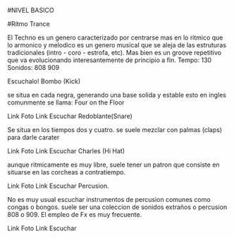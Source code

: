 #NIVEL BASICO


#Ritmo Trance

El Techno es un genero caracterizado por centrarse mas en lo ritmico que lo armonico y melodico es un genero musical que se aleja de las estruturas tradicionales (intro - coro - estrofa, etc).
Mas bien es un groove repetitivo que va evolucionando interesantemente de principio a fin.
Tempo: 130
Sonidos: 808 909

Escuchalo!
Bombo (Kick)

se situa en cada negra, generando una base solida y estable esto en ingles comunmente se llama: Four on the Floor

Link Foto Link Escuchar
Redoblante(Snare)

Se situa en los tiempos dos y cuatro. se suele mezclar con palmas (claps) para darle carater

Link Foto Link Escuchar
Charles (Hi Hat)

aunque ritmicamente es muy libre, suele tener un patron que consiste en situarse en las corcheas a contratiempo.

Link Foto Link Escuchar
Percusion.

No es muy usual escuchar instrumentos de percusion comunes como congas o bongos. suele ser una coleccion de sonidos extraños o percusion 808 o 909. El empleo de Fx es muy frecuente.

Link Foto Link Escuchar
